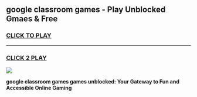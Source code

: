 
## google classroom games - Play Unblocked Gmaes & Free
<h3>
<a href="https://premium.freeplayer.one?title=google_classroom_games&ref=19F">CLICK TO PLAY</a></h3>
<hr>

<h3>
<a href="https://premium.freeplayer.one?title=google_classroom_games&ref=19F">CLICK 2 PLAY</a>
  
</h3>

<a href="https://premium.freeplayer.one?title=google_classroom_games&ref=19F/"><img src="https://clearcache.store/games.png"></a>


**google classroom games games unblocked: Your Gateway to Fun and Accessible Online Gaming**
